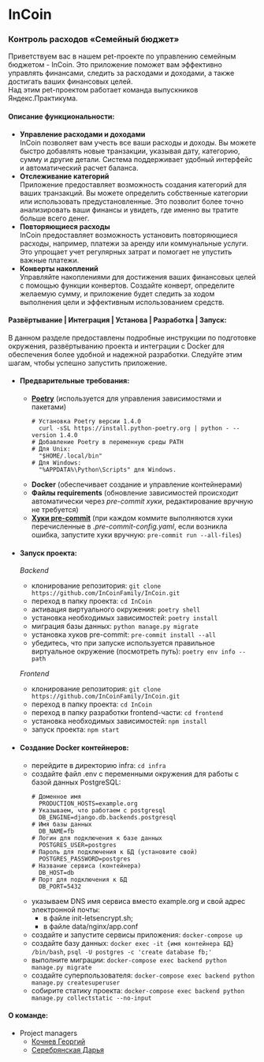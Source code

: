 # InCoin

### Контроль расходов «Семейный бюджет»

Приветствуем вас в нашем pet-проекте по управлению семейным бюджетом - InCoin. Это приложение поможет вам эффективно управлять финансами, следить за расходами и доходами, а также достигать ваших финансовых целей.  
Над этим pet-проектом работает команда выпускников Яндекс.Практикума.

#### Описание функциональности:

- **Управление расходами и доходами**  
InCoin позволяет вам учесть все ваши расходы и доходы. Вы можете быстро добавлять новые транзакции, указывая дату, категорию, сумму и другие детали. Система поддерживает удобный интерфейс и автоматический расчет баланса.
- **Отслеживание категорий**  
Приложение предоставляет возможность создания категорий для ваших транзакций. Вы можете определить собственные категории или использовать предустановленные. Это позволит более точно анализировать ваши финансы и увидеть, где именно вы тратите больше всего денег.
- **Повторяющиеся расходы**  
InCoin предоставляет возможность установить повторяющиеся расходы, например, платежи за аренду или коммунальные услуги. Это упрощает учет регулярных затрат и помогает не упустить важные платежи.
- **Конверты накоплений**  
Управляйте накоплениями для достижения ваших финансовых целей с помощью функции конвертов. Создайте конверт, определите желаемую сумму, и приложение будет следить за ходом выполнения цели и эффективным использованием средств.

#### Развёртывание | Интеграция | Установа | Разработка | Запуск:

В данном разделе предоставлены подробные инструкции по подготовке окружения, развёртыванию проекта и интеграции с Docker для обеспечения более удобной и надежной разработки. Следуйте этим шагам, чтобы успешно запустить приложение.

- #### Предварительные требования:  
  - [**Poetry**](https://python-poetry.org/docs/cli/) (используется для управления зависимостями и пакетами)  
    ```
    # Установка Poetry версии 1.4.0
      curl -sSL https://install.python-poetry.org | python - --version 1.4.0
    # Добавление Poetry в переменную среды PATH
    # Для Unix:
      "$HOME/.local/bin"
    # Для Windows:
      "%APPDATA%\Python\Scripts" для Windows.
    ```
  - **Docker** (обеспечивает создание и управление контейнерами)
  - **Файлы requirements** (обновление зависимостей происходит автоматически через _pre-commit хуки_, редактирование вручную не требуется)
  - [**Хуки pre-commit**](https://pre-commit.com) (при каждом коммите выполняются хуки перечисленные в _.pre-commit-config.yaml_, если возникла ошибка, запустите хуки вручную: `pre-commit run --all-files`)
    
- #### Запуск проекта:
  _Backend_
    - клонирование репозитория: `git clone https://github.com/InCoinFamily/InCoin.git`
    - переход в папку проекта: `cd InCoin`
    - активация виртуального окружения: `poetry shell`
    - установка необходимых зависимостей: `poetry install`
    - миграция базы данных: `python manage.py migrate`
    - установка хуков pre-commit: `pre-commit install --all`
    - убедитесь, что при запуске используется правильное виртуальное окружение (посмотреть путь): `poetry env info --path`

  _Frontend_
    - клонирование репозитория: `git clone https://github.com/InCoinFamily/InCoin.git`
    - переход в папку проекта: `cd InCoin`
    - переход в папку разработки frontend-части: `cd frontend`
    - установка необходимых зависимостей: `npm install`
    - запуск проекта: `npm start`

- #### Создание Docker контейнеров:
  - перейдите в директорию infra: `cd infra`
  - создайте файл .env с переменными окружения для работы с базой данных PostgreSQL:
    ```
    # Доменное имя
      PRODUCTION_HOSTS=example.org
    # Указываем, что работаем с postgresql
      DB_ENGINE=django.db.backends.postgresql
    # Имя базы данных
      DB_NAME=fb
    # Логин для подключения к базе данных
      POSTGRES_USER=postgres
    # Пароль для подключения к БД (установите свой)
      POSTGRES_PASSWORD=postgres
    # Название сервиса (контейнера)
      DB_HOST=db
    # Порт для подключения к БД
      DB_PORT=5432
    ```
  - указываем DNS имя сервиса вместо example.org и свой адрес электронной почты:
    - в файле init-letsencrypt.sh;
    - в файле data/nginx/app.conf
  - создайте и запустите сервисы приложения: `docker-compose up`
  - создайте базу данных: `docker exec -it {имя контейнера БД} /bin/bash`, `psql -U postgres -c 'create database fb;'`
  - выполните миграции: `docker-compose exec backend python manage.py migrate`
  - создайте суперпользователя: `docker-compose exec backend python manage.py createsuperuser`
  - собирите статику проекта: `docker-compose exec backend python manage.py collectstatic --no-input`
#### О команде:  
  - Project managers
    - [Кочнев Георгий](https://krasnodar.hh.ru/resume/158364e8ff0b05a3410039ed1f6b3578716a34)
    - [Серебрянская Дарья](https://cyber-dosa-d28.notion.site/3262193194414073aa6ac3aa927e7c59)
